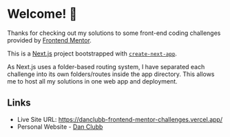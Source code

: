 # Welcome! 👋

Thanks for checking out my solutions to some front-end coding challenges provided by [Frontend Mentor](https://www.frontendmentor.io).

This is a [Next.js](https://nextjs.org/) project bootstrapped with [`create-next-app`](https://github.com/vercel/next.js/tree/canary/packages/create-next-app).

As Next.js uses a folder-based routing system, I have separated each challenge into its own folders/routes inside the app directory. This allows me to host all my solutions in one web app and deployment.

## Links

- Live Site URL: https://danclubb-frontend-mentor-challenges.vercel.app/
- Personal Website - [Dan Clubb](https://danclubb.vercel.app/)
